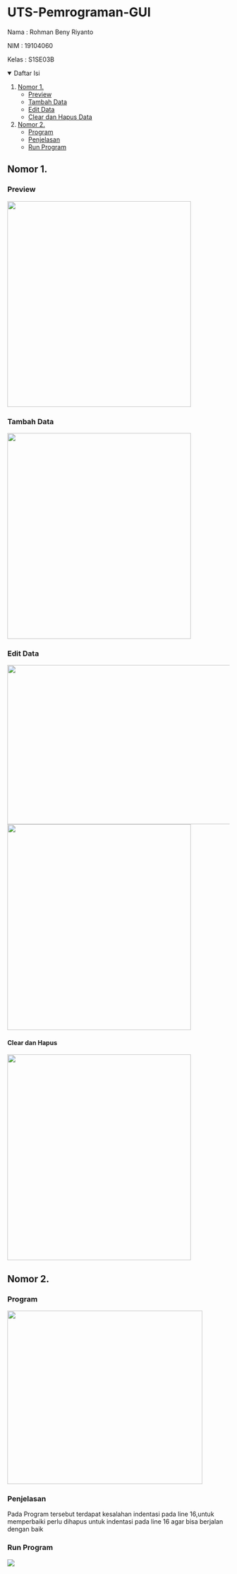 
# UTS-Pemrograman-GUI

Nama  : Rohman Beny Riyanto

NIM   : 19104060

Kelas : S1SE03B


<!-- TABLE OF CONTENTS -->
<details open="open">
  <summary>Daftar Isi</summary>
  <ol>
    <li>
      <a href="#nomor-1.">Nomor 1.</a>
      <ul>
        <li><a href="#preview">Preview</a></li>
        <li><a href="#tambah-data">Tambah Data</a></li>
        <li><a href="#edit-data">Edit Data</a></li>
        <li><a href="#clear-dan-hapus">Clear dan Hapus Data</a></li>
      </ul>
    </li>
    <li>
      <a href="#nomor-2">Nomor 2.</a>
      <ul>
        <li><a href="#program">Program</a></li>
        <li><a href="#penjelasan">Penjelasan</a></li>
        <li><a href="#run-program">Run Program</a></li>
      </ul>
  </ol>
</details>


## Nomor 1.

### Preview

<img src="https://user-images.githubusercontent.com/72520643/120766081-1246a600-c544-11eb-815d-4addfa674504.png" width="416" height="465">

### Tambah Data

<img src="https://user-images.githubusercontent.com/72520643/120766157-25f20c80-c544-11eb-8cfd-cdf9af2cc2fa.png" width="416" height="465">

### Edit Data

<img src="https://user-images.githubusercontent.com/72520643/120771717-b97a0c00-c549-11eb-9332-5477024d1edf.png" width="532" height="360">


<img src="https://user-images.githubusercontent.com/72520643/120772057-15dd2b80-c54a-11eb-9b33-f4efe0b70826.png" width="416" height="465">


#### Clear dan Hapus

<img src="https://user-images.githubusercontent.com/72520643/120766265-40c48100-c544-11eb-869a-7560118d3a5e.png" width="416" height="465">


## Nomor 2.

### Program

<img src="https://user-images.githubusercontent.com/72520643/120769329-3788e380-c547-11eb-9c15-daa7754d1b85.png" width="442" height="392">

### Penjelasan 

Pada Program tersebut terdapat kesalahan indentasi pada line 16,untuk memperbaiki perlu dihapus untuk indentasi pada line 16 agar bisa berjalan dengan baik

### Run Program

<img src="https://user-images.githubusercontent.com/72520643/120772313-62c10200-c54a-11eb-9bb5-0dd350843c8d.png">

